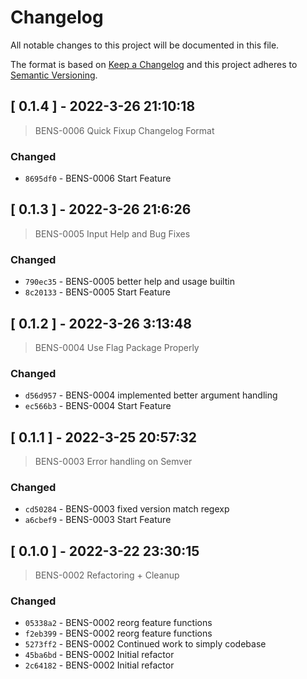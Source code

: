 
# Changelog
All notable changes to this project will be documented in this file.

The format is based on [Keep a Changelog](https://keepachangelog.com/en/1.0.0/)
and this project adheres to [Semantic Versioning](https://semver.org/spec/v2.0.0.html).
## [ 0.1.4 ] - 2022-3-26 21:10:18

> BENS-0006 Quick Fixup Changelog Format

### Changed

- `8695df0` - BENS-0006 Start Feature



## [ 0.1.3 ] - 2022-3-26 21:6:26

> BENS-0005 Input Help and Bug Fixes

### Changed

- `790ec35` - BENS-0005 better help and usage builtin
- `8c20133` - BENS-0005 Start Feature



## [ 0.1.2 ] - 2022-3-26 3:13:48

> BENS-0004 Use Flag Package Properly

### Changed

- `d56d957` - BENS-0004 implemented better argument handling
- `ec566b3` - BENS-0004 Start Feature



## [ 0.1.1 ] - 2022-3-25 20:57:32

> BENS-0003 Error handling on Semver

### Changed

- `cd50284` - BENS-0003 fixed version match regexp
- `a6cbef9` - BENS-0003 Start Feature



## [ 0.1.0 ] - 2022-3-22 23:30:15

> BENS-0002 Refactoring + Cleanup

### Changed

- `05338a2` - BENS-0002 reorg feature functions
- `f2eb399` - BENS-0002 reorg feature functions
- `5273ff2` - BENS-0002 Continued work to simply codebase
- `45ba6bd` - BENS-0002 Initial refactor
- `2c64182` - BENS-0002 Initial refactor